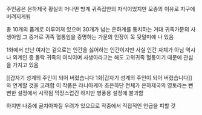 주인공은 은하제국 황실의 머나먼 방계 귀족집안의 자식이었지만 모종의 이유로 지구에 버려지게됨

총 10개의 품계로 이루어져 있으며 30개가 넘는 은하계를 통치하는 거대 귀족가문의 사생아임 그 증거로 귀족 혈통임을 증명하는 가문의 인장이 목 뒷덜미에 나 있음

1화에서 만난 여자는 겉으로는 인간을 싫어하는 인간이지만 사실 인간 자체가 아님 역시나 외계인 종 몰락 귀족의 여식이며 사생아라고는 해도 고위귀족 혈통이기 때문에 관심을 가지고 있음

[[갑자기 성계의 주인이 되어 버렸습니다 1화|갑자기 성계의 주인이 되어 버렸습니다]]와 연계할 것을 고려함 이 작품은 라니아케아 초은하단 전체가 은하제국의 영토라는 뻔뻔한 설정에서 시작됨 막장스럽긴 하지만 병풍용 설정에 불과함

하지만 나중에 골치아파질 우려가 있으므로 작중에서 직접적인 언급을 피할 것